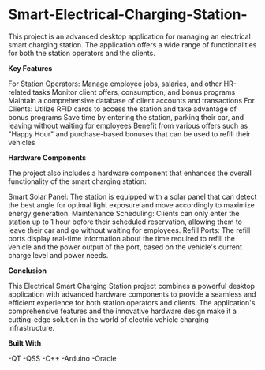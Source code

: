 # Smart-Electrical-Charging-Station-
This project is an advanced desktop application for managing an electrical smart charging station. The application offers a wide range of functionalities for both the station operators and the clients.


**Key Features**

For Station Operators:
Manage employee jobs, salaries, and other HR-related tasks
Monitor client offers, consumption, and bonus programs
Maintain a comprehensive database of client accounts and transactions
For Clients:
Utilize RFID cards to access the station and take advantage of bonus programs
Save time by entering the station, parking their car, and leaving without waiting for employees
Benefit from various offers such as "Happy Hour" and purchase-based bonuses that can be used to refill their vehicles

**Hardware Components**

The project also includes a hardware component that enhances the overall functionality of the smart charging station:

Smart Solar Panel: The station is equipped with a solar panel that can detect the best angle for optimal light exposure and move accordingly to maximize energy generation.
Maintenance Scheduling: Clients can only enter the station up to 1 hour before their scheduled reservation, allowing them to leave their car and go without waiting for employees.
Refill Ports: The refill ports display real-time information about the time required to refill the vehicle and the power output of the port, based on the vehicle's current charge level and power needs.

**Conclusion**

This Electrical Smart Charging Station project combines a powerful desktop application with advanced hardware components to provide a seamless and efficient experience for both station operators and clients. The application's comprehensive features and the innovative hardware design make it a cutting-edge solution in the world of electric vehicle charging infrastructure.

**Built With**

  -QT
  -QSS
  -C++
  -Arduino
  -Oracle

